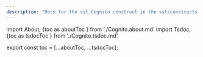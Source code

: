 ```yaml
---
description: "Docs for the sst.Cognito construct in the sst/constructs package"
---
```


import About, {toc as aboutToc } from './Cognito.about.md'
import Tsdoc, {toc as tsdocToc } from './Cognito.tsdoc.md'

<About />
<Tsdoc />

export const toc = [...aboutToc, ...tsdocToc];

